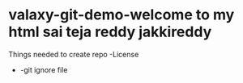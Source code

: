 # valaxy-git-demo-welcome to my html sai teja reddy jakkireddy
Things needed to create repo
-License
- -git ignore file
